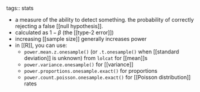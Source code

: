 tags:: stats

- a measure of the ability to detect something. the probability of correctly rejecting a false [[null hypothesis]].
- calculated as $1 - \beta$ (the [[type-2 error]])
- increasing [[sample size]] generally increases power
- in [[R]], you can use:
	- `power.mean.z.onesample()` (or `.t.onesample()` when [[standard deviation]] is unknown) from `lolcat` for [[mean]]s
	- `power.variance.onesample()` for [[variance]]
	- `power.proportions.onesample.exact()` for proportions
	- `power.count.poisson.onesample.exact()` for [[Poisson distribution]] rates